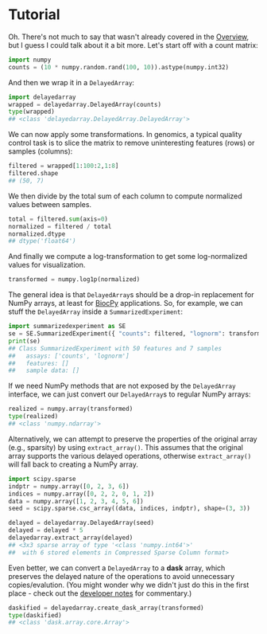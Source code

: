 # Tutorial

Oh.
There's not much to say that wasn't already covered in the [Overview](readme.md), but I guess I could talk about it a bit more.
Let's start off with a count matrix:

```python
import numpy
counts = (10 * numpy.random.rand(100, 10)).astype(numpy.int32)
```

And then we wrap it in a `DelayedArray`:

```python
import delayedarray
wrapped = delayedarray.DelayedArray(counts)
type(wrapped)
## <class 'delayedarray.DelayedArray.DelayedArray'>
```

We can now apply some transformations.
In genomics, a typical quality control task is to slice the matrix to remove uninteresting features (rows) or samples (columns):

```python
filtered = wrapped[1:100:2,1:8]
filtered.shape
## (50, 7)
```

We then divide by the total sum of each column to compute normalized values between samples.

```python
total = filtered.sum(axis=0)
normalized = filtered / total
normalized.dtype
## dtype('float64')
```

And finally we compute a log-transformation to get some log-normalized values for visualization.

```python
transformed = numpy.log1p(normalized)
```

The general idea is that `DelayedArray`s should be a drop-in replacement for NumPy arrays, at least for [BiocPy](https://github.com/BiocPy) applications.
So, for example, we can stuff the `DelayedArray` inside a `SummarizedExperiment`:

```python
import summarizedexperiment as SE
se = SE.SummarizedExperiment({ "counts": filtered, "lognorm": transformed })
print(se)
## Class SummarizedExperiment with 50 features and 7 samples
##   assays: ['counts', 'lognorm']
##   features: []
##   sample data: []
```

If we need NumPy methods that are not exposed by the `DelayedArray` interface, we can just convert our `DelayedArray`s to regular NumPy arrays:

```python
realized = numpy.array(transformed)
type(realized)
## <class 'numpy.ndarray'>
```

Alternatively, we can attempt to preserve the properties of the original array (e.g., sparsity) by using `extract_array()`.
This assumes that the original array supports the various delayed operations, otherwise `extract_array()` will fall back to creating a NumPy array.

```python
import scipy.sparse
indptr = numpy.array([0, 2, 3, 6])
indices = numpy.array([0, 2, 2, 0, 1, 2])
data = numpy.array([1, 2, 3, 4, 5, 6])
seed = scipy.sparse.csc_array((data, indices, indptr), shape=(3, 3))

delayed = delayedarray.DelayedArray(seed)
delayed = delayed * 5
delayedarray.extract_array(delayed)
## <3x3 sparse array of type '<class 'numpy.int64'>'
## 	with 6 stored elements in Compressed Sparse Column format>
```

Even better, we can convert a `DelayedArray` to a **dask** array, which preserves the delayed nature of the operations to avoid unnecessary copies/evalution.
(You might wonder why we didn't just do this in the first place - check out the [developer notes](developers.md) for commentary.)

```python
daskified = delayedarray.create_dask_array(transformed)
type(daskified)
## <class 'dask.array.core.Array'>
```
